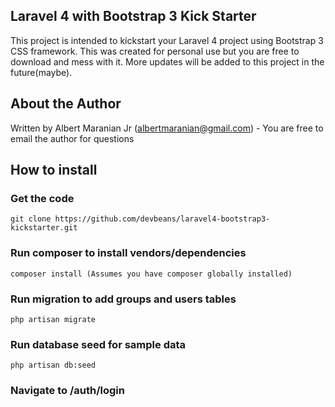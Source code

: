 ## Laravel 4 with Bootstrap 3 Kick Starter


This project is intended to kickstart your Laravel 4 project using Bootstrap 3 CSS framework. This was created for personal use but you are free to download and mess with it. More updates will be added to this project in the future(maybe).

## About the Author

Written by Albert Maranian Jr (albertmaranian@gmail.com) - You are free to email the author for questions

## How to install

### Get the code 
	git clone https://github.com/devbeans/laravel4-bootstrap3-kickstarter.git
### Run composer to install vendors/dependencies
    composer install (Assumes you have composer globally installed)	
### Run migration to add groups and users tables
    php artisan migrate
### Run database seed for sample data
    php artisan db:seed
### Navigate to /auth/login
